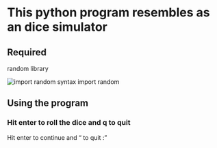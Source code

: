 
# This python program resembles as an dice simulator

## Required 
 
random library

![import random syntax](/../<master>/import_random.jpg?raw=true "Optional Title")
import random

## Using the program

### Hit enter to roll the dice and q to quit

Hit enter to continue and <q> to quit :



